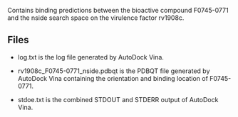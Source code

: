 Contains binding predictions between the bioactive compound F0745-0771 and the nside search space on the virulence factor rv1908c.

## Files

- log.txt is the log file generated by AutoDock Vina.

- rv1908c_F0745-0771_nside.pdbqt is the PDBQT file generated by AutoDock Vina containing the orientation and binding location of F0745-0771.

- stdoe.txt is the combined STDOUT and STDERR output of AutoDock Vina.

